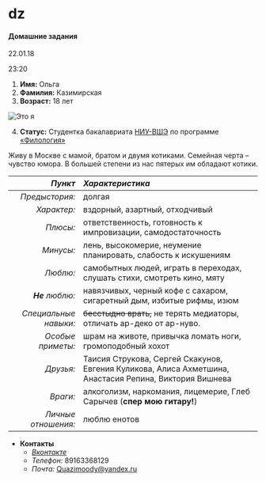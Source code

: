 # dz
#### Домашние задания

22.01.18

23:20

1. **Имя:** Ольга
2. **Фамилия:** Казимирская
3. **Возраст:** 18 лет

![Это я](https://pp.userapi.com/c637131/v637131261/3be02/2w322lm7wRI.jpg)

4. **Статус:** Студентка бакалавриата [НИУ-ВШЭ](https://www.hse.ru/) по программе [«Филология»](https://www.hse.ru/ba/philology/)

Живу в Москве с мамой, братом и двумя котиками. Семейная черта – чувство юмора. В большей степени из нас пятерых им обладают котики.


***Пункт***|***Характеристика***
---:|:---
*Предыстория:*|долгая
*Характер:*|вздорный, азартный, отходчивый
*Плюсы:*|ответственность, готовность к импровизации, самодостаточность
*Минусы:*|лень, высокомерие, неумение планировать, слабость к искушениям
*Люблю:*|самобытных людей, играть в переходах, слушать стихи, смотреть кино, мяту
***Не*** *люблю:*|навязчивых, черный кофе с сахаром, сигаретный дым, избитые рифмы, изюм
*Специальные навыки:*|~~бесстыдно врать,~~ не терять медиаторы, отличать ар-деко от ар-нуво.
*Особые приметы:*|шрам на животе, привычка ломать ноги, громоподобный хохот
*Друзья:*|Таисия Струкова, Сергей Скакунов, Евгения Куликова, Алиса Ахметшина, Анастасия Репина, Виктория Вишнева
*Враги:*|алкоголизм, наркомания, лицемерие, Глеб Сарычев (**спер мою гитару!**)
*Личные отношения:*|люблю енотов

+ **Контакты**
  - [*Вконтакте*](https://vk.com/suffer_kid)
  - *Телефон:* 89163368129
  - *Почта:* Quazimoody@yandex.ru
